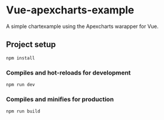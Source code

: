 # Vue-apexcharts-example
 A simple chartexample using the Apexcharts warapper for Vue.
## Project setup
```
npm install
```
### Compiles and hot-reloads for development
```
npm run dev
```
### Compiles and minifies for production
```
npm run build
```
